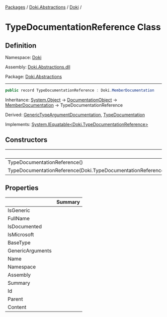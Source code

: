 [Packages](../../README.md) / [Doki.Abstractions](../README.md) / [Doki](README.md) / 

# TypeDocumentationReference Class

## Definition

Namespace: [Doki](README.md)

Assembly: [Doki.Abstractions.dll](../README.md)

Package: [Doki.Abstractions](https://www.nuget.org/packages/Doki.Abstractions)

---

```csharp
public record TypeDocumentationReference : Doki.MemberDocumentation
```

Inheritance: [System.Object](https://learn.microsoft.com/en-us/dotnet/api/System.Object) → [DocumentationObject](Doki.DocumentationObject.md) → [MemberDocumentation](Doki.MemberDocumentation.md) → TypeDocumentationReference

Derived: [GenericTypeArgumentDocumentation](Doki.GenericTypeArgumentDocumentation.md), [TypeDocumentation](Doki.TypeDocumentation.md)

Implements: [System.IEquatable&lt;Doki.TypeDocumentationReference&gt;](https://learn.microsoft.com/en-us/dotnet/api/System.IEquatable&lt;Doki.TypeDocumentationReference&gt;)

## Constructors

|   |Summary|
|---|---|
|TypeDocumentationReference()||
|TypeDocumentationReference(Doki.TypeDocumentationReference)||


## Properties

|   |Summary|
|---|---|
|IsGeneric||
|FullName||
|IsDocumented||
|IsMicrosoft||
|BaseType||
|GenericArguments||
|Name||
|Namespace||
|Assembly||
|Summary||
|Id||
|Parent||
|Content||


